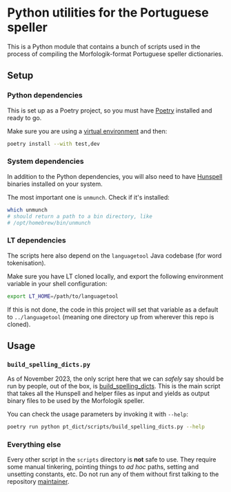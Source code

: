 # Python utilities for the Portuguese speller

This is a Python module that contains a bunch of scripts used in the process of compiling the Morfologik-format
Portuguese speller dictionaries.

## Setup

### Python dependencies

This is set up as a Poetry project, so you must have [Poetry](https://python-poetry.org/docs/) installed and ready to go.

Make sure you are using a [virtual environment](https://python-poetry.org/docs/managing-environments/) and then:

```bash
poetry install --with test,dev
```

### System dependencies

In addition to the Python dependencies, you will also need to have [Hunspell](https://github.com/hunspell/hunspell)
binaries installed on your system.

The most important one is `unmunch`. Check if it's installed:

```bash
which unmunch
# should return a path to a bin directory, like
# /opt/homebrew/bin/unmunch
```

### LT dependencies

The scripts here also depend on the `languagetool` Java codebase (for word tokenisation).

Make sure you have LT cloned locally, and export the following environment variable in your shell configuration:

```bash
export LT_HOME=/path/to/languagetool
```

If this is not done, the code in this project will set that variable as a default to `../languagetool` (meaning one
directory up from wherever this repo is cloned).

## Usage

### `build_spelling_dicts.py`

As of November 2023, the only script here that we can *safely* say should be run by people, out of the box, is
[build_spelling_dicts](./scripts/build_spelling_dicts.py). This is the main script that takes all the Hunspell and
helper files as input and yields as output binary files to be used by the Morfologik speller.

You can check the usage parameters by invoking it with `--help`:

```bash
poetry run python pt_dict/scripts/build_spelling_dicts.py --help
```

### Everything else

Every other script in the `scripts` directory is **not** safe to use. They require some manual tinkering, pointing
things to _ad hoc_ paths, setting and unsetting constants, etc. Do not run any of them without first talking to the
repository [maintainer](../README.md#maintainer).
